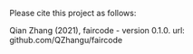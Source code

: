 Please cite this project as follows:

Qian Zhang (2021),  faircode - version 0.1.0. url: github.com/QZhangu/faircode

